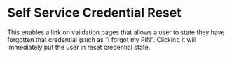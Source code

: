 # Self Service Credential Reset

This enables a link on validation pages that allows a user to state they have forgotten that credential (such as “I forgot my PIN”. Clicking it will immediately put the user in reset credential state.